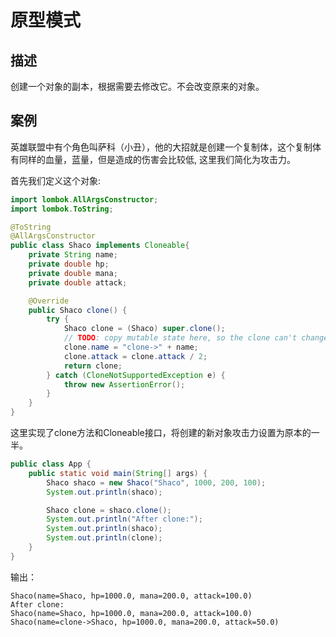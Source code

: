 # 原型模式
## 描述
创建一个对象的副本，根据需要去修改它。不会改变原来的对象。

## 案例
英雄联盟中有个角色叫萨科（小丑），他的大招就是创建一个复制体，这个复制体有同样的血量，蓝量，但是造成的伤害会比较低, 这里我们简化为攻击力。

首先我们定义这个对象:
```java
import lombok.AllArgsConstructor;
import lombok.ToString;

@ToString
@AllArgsConstructor
public class Shaco implements Cloneable{
    private String name;
    private double hp;
    private double mana;
    private double attack;

    @Override
    public Shaco clone() {
        try {
            Shaco clone = (Shaco) super.clone();
            // TODO: copy mutable state here, so the clone can't change the internals of the original
            clone.name = "clone->" + name;
            clone.attack = clone.attack / 2;
            return clone;
        } catch (CloneNotSupportedException e) {
            throw new AssertionError();
        }
    }
}

```
这里实现了clone方法和Cloneable接口，将创建的新对象攻击力设置为原本的一半。

```java
public class App {
    public static void main(String[] args) {
        Shaco shaco = new Shaco("Shaco", 1000, 200, 100);
        System.out.println(shaco);

        Shaco clone = shaco.clone();
        System.out.println("After clone:");
        System.out.println(shaco);
        System.out.println(clone);
    }
}

```

输出：
```shell
Shaco(name=Shaco, hp=1000.0, mana=200.0, attack=100.0)
After clone:
Shaco(name=Shaco, hp=1000.0, mana=200.0, attack=100.0)
Shaco(name=clone->Shaco, hp=1000.0, mana=200.0, attack=50.0)
```